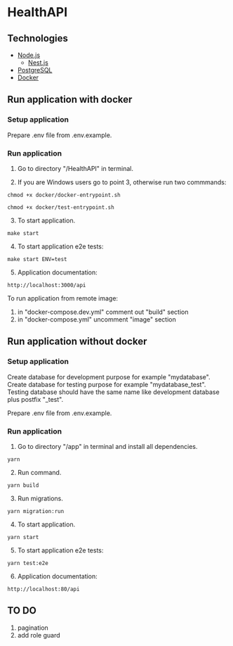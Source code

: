 # HealthAPI

## Technologies
* [Node.js](https://nodejs.org/en/)
  * [Nest.js](https://nestjs.com/)
* [PostgreSQL](https://www.postgresql.org//)
* [Docker](https://docs.docker.com/)

## Run application with docker
### Setup application

Prepare .env file from .env.example.

### Run application
1) Go to directory "/HealthAPI" in terminal.

2) If you are Windows users go to point 3, otherwise run two commmands:
```
chmod +x docker/docker-entrypoint.sh
```
```
chmod +x docker/test-entrypoint.sh
```

3) To start application.
```
make start
```

4) To start application e2e tests:
```
make start ENV=test
```

5) Application documentation:
```
http://localhost:3000/api
```

To run application from remote image:
 1) in "docker-compose.dev.yml" comment out "build" section
 2) in "docker-compose.yml" uncomment "image" section

## Run application without docker
### Setup application
Create database for development purpose for example "mydatabase".
Create database for testing purpose for example "mydatabase_test".
Testing database should have the same name like development database plus postfix "_test".

Prepare .env file from .env.example.

### Run application
1) Go to directory "/app" in terminal and install all dependencies.
```
yarn
```

2) Run command.
```
yarn build
```

3) Run migrations.
```
yarn migration:run
```

4) To start application.
```
yarn start
```

5) To start application e2e tests:
```
yarn test:e2e
```

6) Application documentation:
```
http://localhost:80/api
```


## TO DO 
1) pagination
2) add role guard